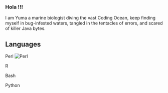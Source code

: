 ### Hola !!!

I am Yuma a marine biologist diving the vast Coding Ocean, keep finding myself in bug-infested waters, tangled in the tentacles of errors, and scared of killer Java bytes. 

## Languages

Perl ![Perl](https://github.com/Yuma248/Yuma248/assets/19339965/98c93164-50b5-47f1-9fdd-8a5e64aeed55)


R 

Bash 

Python 

